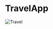 # TravelApp
![Travel](https://user-images.githubusercontent.com/42841257/114024122-e093c480-989d-11eb-9f47-d6a688af3dbe.png)
